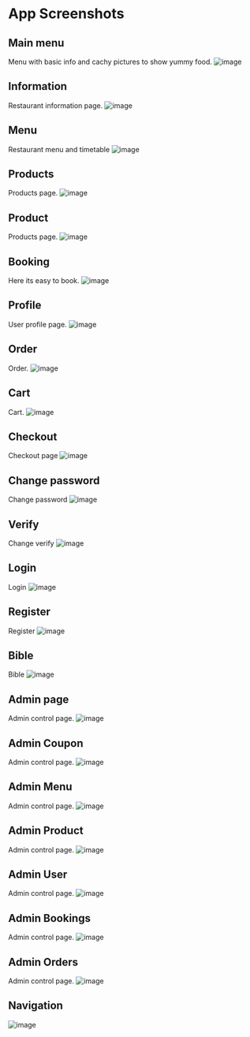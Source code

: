 # App Screenshots

## Main menu
Menu with basic info and cachy pictures to show yummy food.
![image](index.png)

## Information
Restaurant information page.
![image](info.png)

## Menu
Restaurant menu and timetable
![image](menu.png)

## Products
Products page.
![image](products.png)

## Product
Products page.
![image](product.png)

## Booking
Here its easy to book.
![image](book.png)

## Profile
User profile page.
![image](user.png)

## Order
Order.
![image](order.png)

## Cart
Cart.
![image](cart.png)

## Checkout
Checkout page
![image](checkout.png)

## Change password
Change password
![image](change_pass.png)

## Verify
Change verify
![image](verify.png)

## Login
Login
![image](login.png)

## Register
Register
![image](register.png)

## Bible
Bible
![image](bible.png)

## Admin page
Admin control page.
![image](admin.png)

## Admin Coupon
Admin control page.
![image](edit_coupon.png)

## Admin Menu
Admin control page.
![image](edit_menu.png)

## Admin Product
Admin control page.
![image](edit_product.png)

## Admin User
Admin control page.
![image](edit_user.png)

## Admin Bookings
Admin control page.
![image](edit_bookins.png)

## Admin Orders
Admin control page.
![image](edit_orders.png)

## Navigation
![image](export.png)